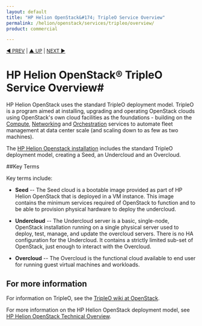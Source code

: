 ```yaml
---
layout: default
title: "HP Helion OpenStack&#174; TripleO Service Overview"
permalink: /helion/openstack/services/tripleo/overview/
product: commercial

---
```

<!--PUBLISHED-->

<script>

function PageRefresh {
onLoad="window.refresh"
}

PageRefresh();

</script>


<p style="font-size: small;"> <a href="/helion/openstack/services/dns/overview/">&#9664; PREV</a> | <a href="/helion/openstack/services/overview/">&#9650; UP</a> | <a href="/helion/openstack/services/compute/overview/"> NEXT &#9654</a> </p>

# HP Helion OpenStack&reg; TripleO Service Overview#

HP Helion OpenStack uses the standard TripleO deployment model. TripleO is a program aimed at installing, upgrading and operating OpenStack clouds using OpenStack's own cloud facilities as the foundations - building on the [Compute](/helion/openstack/services/compute/overview/), [Networking](/helion/openstack/services/networking/overview/) and [Orchestration](/helion/openstack/services/orchestration/overview/) services to automate fleet management at data center scale (and scaling down to as few as two machines).

The [HP Helion Openstack installation](/helion/openstack/install-beta/) includes the standard TripleO deployment model, creating a Seed, an Undercloud and an Overcloud.


##Key Terms

Key terms include:

- **Seed** -- The Seed cloud is a bootable image provided as part of HP Helion OpenStack that is deployed in a VM instance. This image contains the minimum services required of OpenStack to function and to be able to provision physical hardware to deploy the undercloud.

- **Undercloud** -- The Undercloud server is a basic, single-node, OpenStack installation running on a single physical server used to deploy, test, manage, and update the overcloud servers. There is no HA configuration for the Undercloud. It contains a strictly limited sub-set of OpenStack, just enough to interact with the Overcloud. 

- **Overcloud** -- The Overcloud is the functional cloud available to end user for running guest virtual machines and workloads. 

## For more information ##

For information on TripleO, see the [TripleO wiki at OpenStack](https://wiki.openstack.org/wiki/TripleO).

For more information on the HP Helion OpenStack deployment model, see [HP Helion OpenStack Technical Overview](/helion/openstack/technical-overview/).

